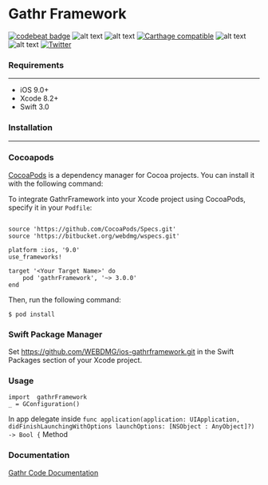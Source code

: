 # Gathr Framework
[![codebeat badge](https://codebeat.co/badges/a51b98cc-0d35-4a12-9655-ee395ed4e605)](https://codebeat.co/a/kincade71/projects/github-com-webdmg-ios-gathrframework-master)
![alt text](https://img.shields.io/badge/Vers%3A-3-333.svg?style=flat "Version 4")
![alt text](https://img.shields.io/badge/Gathr%20API%20Vers%3A-4-lightgrey.svg?style=flat "Gathr API Verson")
[![Carthage compatible](https://img.shields.io/badge/Carthage-compatible-4BC51D.svg?style=flat)](https://github.com/Carthage/Carthage)
![alt text](https://img.shields.io/badge/Cocoapods%3A-compatible-red.svg?style=flat "Cocoapods compatible")
![alt text](https://img.shields.io/badge/Platform%3A-iOS-blue.svg?style=flat "Platforms")
[![Twitter](https://img.shields.io/badge/Twitter%3A-%40WEBDMG-blue.svg?style=flat)](http://twitter.com/WEBDMG)
### Requirements 
___

- iOS 9.0+
- Xcode 8.2+
- Swift 3.0

### Installation
___
### Cocoapods
[CocoaPods](https://cocoapods.org) is a dependency manager for Cocoa projects. You can install it with the following command:

To integrate GathrFramework into your Xcode project using CocoaPods, specify it in your `Podfile`:
```

source 'https://github.com/CocoaPods/Specs.git'
source 'https://bitbucket.org/webdmg/wspecs.git'

platform :ios, '9.0'
use_frameworks!

target '<Your Target Name>' do
    pod 'gathrFramework', '~> 3.0.0'
end

```

Then, run the following command:

``` $ pod install ```
### Swift Package Manager

Set  https://github.com/WEBDMG/ios-gathrframework.git in the Swift Packages section of your Xcode project.

### Usage

```
import  gathrFramework
_ = GConfiguration()

```
In app delegate inside ```func application(application: UIApplication, didFinishLaunchingWithOptions launchOptions: [NSObject : AnyObject]?) -> Bool {``` Method

### Documentation
[Gathr Code Documentation](https://github.com/WEBDMG/ios-gathrframework/tree/master/Documentation/Reference)